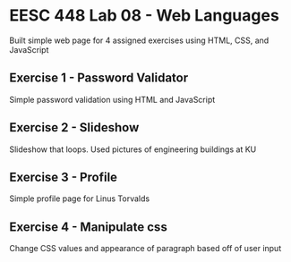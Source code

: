 # EESC 448 Lab 08 - Web Languages

Built simple web page for 4 assigned exercises using HTML, CSS, and JavaScript

## Exercise 1 - Password Validator

Simple password validation using HTML and JavaScript

## Exercise 2 - Slideshow

Slideshow that loops. Used pictures of engineering buildings at KU

## Exercise 3 - Profile

Simple profile page for Linus Torvalds

## Exercise 4 - Manipulate css

Change CSS values and appearance of paragraph based off of user input

